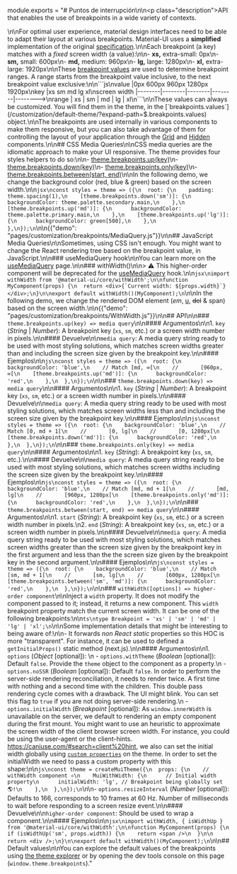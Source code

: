 module.exports = "# Puntos de interrupción\n\n<p class=\"description\">API that enables the use of breakpoints in a wide variety of contexts.</p>\n\nFor optimal user experience, material design interfaces need to be able to adapt their layout at various breakpoints. Material-UI uses a **simplified** implementation of the original [specification](https://material.io/design/layout/responsive-layout-grid.html#breakpoints).\n\nEach breakpoint (a key) matches with a *fixed* screen width (a value):\n\n- **xs,** extra-small: 0px\n- **sm,** small: 600px\n- **md,** medium: 960px\n- **lg,** large: 1280px\n- **xl,** extra-large: 1920px\n\nThese [breakpoint values](/customization/default-theme/?expand-path=$.breakpoints.values) are used to determine breakpoint ranges. A range starts from the breakpoint value inclusive, to the next breakpoint value exclusive:\n\n```js\nvalue         |0px     600px    960px    1280px   1920px\nkey           |xs      sm       md       lg       xl\nscreen width  |--------|--------|--------|--------|-------->\nrange         |   xs   |   sm   |   md   |   lg   |   xl\n```\n\nThese values can always be customized. You will find them in the theme, in the [`breakpoints.values`](/customization/default-theme/?expand-path=$.breakpoints.values) object.\n\nThe breakpoints are used internally in various components to make them responsive, but you can also take advantage of them for controlling the layout of your application through the [Grid](/components/grid/) and [Hidden](/components/hidden/) components.\n\n## CSS Media Queries\n\nCSS media queries are the idiomatic approach to make your UI responsive. The theme provides four styles helpers to do so:\n\n- [theme.breakpoints.up(key)](#theme-breakpoints-up-key-media-query)\n- [theme.breakpoints.down(key)](#theme-breakpoints-down-key-media-query)\n- [theme.breakpoints.only(key)](#theme-breakpoints-only-key-media-query)\n- [theme.breakpoints.between(start, end)](#theme-breakpoints-between-start-end-media-query)\n\nIn the following demo, we change the background color (red, blue & green) based on the screen width.\n\n```jsx\nconst styles = theme => ({\n  root: {\n    padding: theme.spacing(1),\n    [theme.breakpoints.down('sm')]: {\n      backgroundColor: theme.palette.secondary.main,\n    },\n    [theme.breakpoints.up('md')]: {\n      backgroundColor: theme.palette.primary.main,\n    },\n    [theme.breakpoints.up('lg')]: {\n      backgroundColor: green[500],\n    },\n  },\n});\n```\n\n{{\"demo\": \"pages/customization/breakpoints/MediaQuery.js\"}}\n\n## JavaScript Media Queries\n\nSometimes, using CSS isn't enough. You might want to change the React rendering tree based on the breakpoint value, in JavaScript.\n\n### useMediaQuery hook\n\nYou can learn more on the [useMediaQuery](/components/use-media-query/) page.\n\n### withWidth()\n\n> ⚠️ This higher-order component will be deprecated for the [useMediaQuery](/components/use-media-query/) hook.\n\n```jsx\nimport withWidth from '@material-ui/core/withWidth';\n\nfunction MyComponent(props) {\n  return <div>{`Current width: ${props.width}`}</div>;\n}\n\nexport default withWidth()(MyComponent);\n```\n\nIn the following demo, we change the rendered DOM element (*em*, <u>u</u>, ~~del~~ & span) based on the screen width.\n\n{{\"demo\": \"pages/customization/breakpoints/WithWidth.js\"}}\n\n## API\n\n### `theme.breakpoints.up(key) => media query`\n\n#### Argumentos\n\n1. `key` (*String* | *Number*): A breakpoint key (`xs`, `sm`, etc.) or a screen width number in pixels.\n\n#### Devuelve\n\n`media query`: A media query string ready to be used with most styling solutions, which matches screen widths greater than and including the screen size given by the breakpoint key.\n\n#### Ejemplos\n\n```js\nconst styles = theme => ({\n  root: {\n    backgroundColor: 'blue',\n    // Match [md, ∞[\n    //       [960px, ∞[\n    [theme.breakpoints.up('md')]: {\n      backgroundColor: 'red',\n    },\n  },\n});\n```\n\n### `theme.breakpoints.down(key) => media query`\n\n#### Argumentos\n\n1. `key` (*String* | *Number*): A breakpoint key (`xs`, `sm`, etc.) or a screen width number in pixels.\n\n#### Devuelve\n\n`media query`: A media query string ready to be used with most styling solutions, which matches screen widths less than and including the screen size given by the breakpoint key.\n\n#### Ejemplos\n\n```js\nconst styles = theme => ({\n  root: {\n    backgroundColor: 'blue',\n    // Match [0, md + 1[\n    //       [0, lg[\n    //       [0, 1280px[\n    [theme.breakpoints.down('md')]: {\n      backgroundColor: 'red',\n    },\n  },\n});\n```\n\n### `theme.breakpoints.only(key) => media query`\n\n#### Argumentos\n\n1. `key` (*String*): A breakpoint key (`xs`, `sm`, etc.).\n\n#### Devuelve\n\n`media query`: A media query string ready to be used with most styling solutions, which matches screen widths including the screen size given by the breakpoint key.\n\n#### Ejemplos\n\n```js\nconst styles = theme => ({\n  root: {\n    backgroundColor: 'blue',\n    // Match [md, md + 1[\n    //       [md, lg[\n    //       [960px, 1280px[\n    [theme.breakpoints.only('md')]: {\n      backgroundColor: 'red',\n    },\n  },\n});\n```\n\n### `theme.breakpoints.between(start, end) => media query`\n\n#### Argumentos\n\n1. `start` (*String*): A breakpoint key (`xs`, `sm`, etc.) or a screen width number in pixels.\n2. `end` (*String*): A breakpoint key (`xs`, `sm`, etc.) or a screen width number in pixels.\n\n#### Devuelve\n\n`media query`: A media query string ready to be used with most styling solutions, which matches screen widths greater than the screen size given by the breakpoint key in the first argument and less than the the screen size given by the breakpoint key in the second argument.\n\n#### Ejemplos\n\n```js\nconst styles = theme => ({\n  root: {\n    backgroundColor: 'blue',\n    // Match [sm, md + 1[\n    //       [sm, lg[\n    //       [600px, 1280px[\n    [theme.breakpoints.between('sm', 'md')]: {\n      backgroundColor: 'red',\n    },\n  },\n});\n```\n\n### `withWidth([options]) => higher-order component`\n\nInject a `width` property. It does not modify the component passed to it; instead, it returns a new component. This `width` breakpoint property match the current screen width. It can be one of the following breakpoints:\n\n```ts\ntype Breakpoint = 'xs' | 'sm' | 'md' | 'lg' | 'xl';\n```\n\nSome implementation details that might be interesting to being aware of:\n\n- It forwards *non React static* properties so this HOC is more \"transparent\". For instance, it can be used to defined a `getInitialProps()` static method (next.js).\n\n#### Argumentos\n\n1. `options` (*Object* [optional]): \n  - `options.withTheme` (*Boolean* [optional]): Default `false`. Provide the `theme` object to the component as a property.\n  - `options.noSSR` (*Boolean* [optional]): Default `false`. In order to perform the server-side rendering reconciliation, it needs to render twice. A first time with nothing and a second time with the children. This double pass rendering cycle comes with a drawback. The UI might blink. You can set this flag to `true` if you are not doing server-side rendering.\n  - `options.initialWidth` (*Breakpoint* [optional]): As `window.innerWidth` is unavailable on the server, we default to rendering an empty component during the first mount. You might want to use an heuristic to approximate the screen width of the client browser screen width. For instance, you could be using the user-agent or the client-hints. https://caniuse.com/#search=client%20hint, we also can set the initial width globally using [`custom properties`](/customization/globals/#default-props) on the theme. In order to set the initialWidth we need to pass a custom property with this shape:\n\n```js\nconst theme = createMuiTheme({\n  props: {\n    // withWidth component ⚛️\n    MuiWithWidth: {\n      // Initial width property\n      initialWidth: 'lg', // Breakpoint being globally set 🌎!\n    },\n  },\n});\n```\n\n- `options.resizeInterval` (*Number* [optional]): Defaults to 166, corresponds to 10 frames at 60 Hz. Number of milliseconds to wait before responding to a screen resize event.\n\n#### Devuelve\n\n`higher-order component`: Should be used to wrap a component.\n\n#### Ejemplos\n\n```jsx\nimport withWidth, { isWidthUp } from '@material-ui/core/withWidth';\n\nfunction MyComponent(props) {\n  if (isWidthUp('sm', props.width)) {\n    return <span />\n  }\n\n  return <div />;\n}\n\nexport default withWidth()(MyComponent);\n```\n\n## Default values\n\nYou can explore the default values of the breakpoints using [the theme explorer](/customization/default-theme/?expand-path=$.breakpoints) or by opening the dev tools console on this page (`window.theme.breakpoints`)."